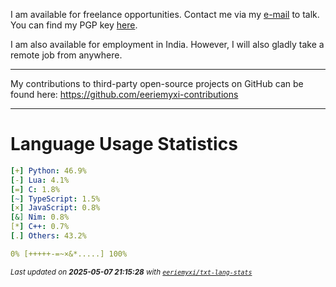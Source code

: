I am available for freelance opportunities. Contact me via my [e-mail](mailto:myxi@envs.net?subject=I'd%20Like%20to%20Talk%20to%20You%20About%20a%20Freelance%20Project) to talk. You can find my PGP key [here](https://github.com/sponsors/eeriemyxi).

I am also available for employment in India. However, I will also gladly take a
remote job from anywhere.

---

My contributions to third-party open-source projects on GitHub can be found
here: https://github.com/eeriemyxi-contributions

---

# Language Usage Statistics
```yaml
[+] Python: 46.9%
[-] Lua: 4.1%
[=] C: 1.8%
[~] TypeScript: 1.5%
[×] JavaScript: 0.8%
[&] Nim: 0.8%
[*] C++: 0.7%
[.] Others: 43.2%

0% [+++++-=~×&*.....] 100%
```

<sub>_Last updated on **2025-05-07 21:15:28** with [`eeriemyxi/txt-lang-stats`](https://github.com/eeriemyxi/txt-lang-stats)_</sub>


